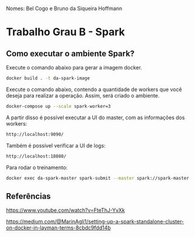 Nomes: Bel Cogo e Bruno da Siqueira Hoffmann

# Trabalho Grau B - Spark

## Como executar o ambiente Spark?

Execute o comando abaixo para gerar a imagem docker.

```sh
docker build . -t da-spark-image
```

Execute o comando abaixo, contendo a quantidade de workers que você deseja para realizar a operação. Assim, será criado o ambiente.

```sh
docker-compose up --scale spark-worker=3
```

A partir disso é possível executar a UI do master, com as informações dos workers:

```sh
http://localhost:9090/
```

Também é possível verificar a UI de logs:

```sh
http://localhost:18080/
```

Para rodar o treinamento:
```sh
docker exec da-spark-master spark-submit --master spark://spark-master:7077 --deploy-mode client ./apps/train_script.py
```

## Referências

https://www.youtube.com/watch?v=FteThJ-YvXk

https://medium.com/@MarinAgli1/setting-up-a-spark-standalone-cluster-on-docker-in-layman-terms-8cbdc9fdd14b